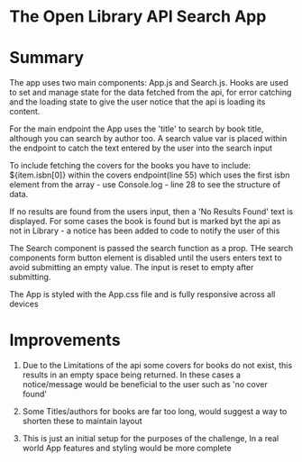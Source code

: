 # The Open Library API Search App

# Summary

The app uses two main components: App.js and Search.js. Hooks are used to set and manage state for the data fetched from the api, for error catching and the loading state to give the user notice that the api is loading its content.

For the main endpoint the App uses the 'title' to search by book title, although you can search by author too. A search value var is placed within the endpoint to catch the text entered by the user into the search input

To include fetching the covers for the books you have to include: ${item.isbn[0]} within the covers endpoint(line 55) which
uses the first isbn element from the array - use Console.log - line 28 to see the structure of data.

If no results are found from the users input, then a 'No Results Found' text is displayed. For some cases the book is found but is marked byt the api as not in Library - a notice has been added to code to notify the user of this

The Search component is passed the search function as a prop. THe search components form button element is disabled until the users enters text to avoid submitting an empty value. The input is reset to empty after submitting.

The App is styled with the App.css file and is fully responsive across all devices

# Improvements

1. Due to the Limitations of the api some covers for books do not exist, this results in an empty space being returned. In these cases a notice/message would be beneficial to the user such as 'no cover found'

2. Some Titles/authors for books are far too long, would suggest a way to shorten these to maintain layout

3. This is just an initial setup for the purposes of the challenge, In a real world App features and styling would be more complete

